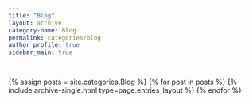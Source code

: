 ```yaml
---
title: "Blog"
layout: archive
category-name: Blog
permalink: categories/blog
author_profile: true
sidebar_main: true

---
```



{% assign posts = site.categories.Blog %}
{% for post in posts %} {% include archive-single.html type=page.entries_layout %} {% endfor %}
